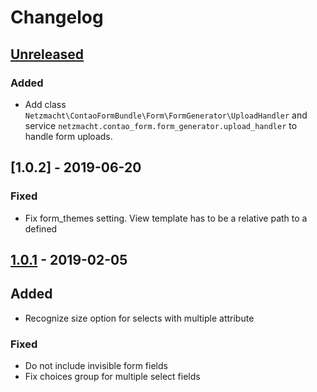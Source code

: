 # Changelog

## [Unreleased]

### Added

 - Add class `Netzmacht\ContaoFormBundle\Form\FormGenerator\UploadHandler` and service 
   `netzmacht.contao_form.form_generator.upload_handler` to handle form uploads.

## [1.0.2] - 2019-06-20

### Fixed

 - Fix form_themes setting. View template has to be a relative path to a defined 

## [1.0.1] - 2019-02-05 

## Added
 
 - Recognize size option for selects with multiple attribute

### Fixed

 - Do not include invisible form fields
 - Fix choices group for multiple select fields

[Unreleased]: https://github.com/netzmacht/contao-form-bundle/compare/1.0.2...dev-develop
[1.0.1]: https://github.com/netzmacht/contao-form-bundle/compare/1.0.1...1.0.2
[1.0.1]: https://github.com/netzmacht/contao-form-bundle/compare/1.0.0...1.0.1
